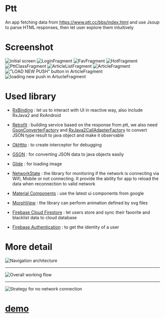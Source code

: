 # Ptt
An app fetching data from https://www.ptt.cc/bbs/index.html and use Jsoup to parse HTML responses, then let user explore them intuitively

# Screenshot
![initial screen](https://i.imgur.com/K9J0M6P.png) ![LoginFragment](https://i.imgur.com/bPPXvwl.png) ![FavFragment](https://i.imgur.com/4WPTMNV.png)
![HotFragment](https://i.imgur.com/0GqUHxZ.png)
![PttClassFragment](https://i.imgur.com/6LXSasi.png) ![ArticleListFragment](https://i.imgur.com/qqrk7Vf.png) ![ArticleFragment](https://i.imgur.com/GtkEkUg.png)
!["LOAD NEW PUSH" button in ArticleFragment](https://i.imgur.com/9i1v6vE.png) ![loading new push in ArtucleFragment](https://i.imgur.com/GKOGPeg.png)

# Used library
* [RxBinding](https://github.com/JakeWharton/RxBinding) : let us to interact with UI in reactive way, also include RxJava2 and RxAndroid

* [Retrofit](https://square.github.io/retrofit/) : building service based on the response from ptt, we also need [GsonConverterFactory](https://github.com/square/retrofit/blob/master/retrofit-converters/gson/src/main/java/retrofit2/converter/gson/GsonConverterFactory.java) and [RxJava2CallAdapterFactory](https://github.com/square/retrofit/blob/master/retrofit-adapters/rxjava2/src/main/java/retrofit2/adapter/rxjava2/RxJava2CallAdapterFactory.java) to convert JSON type result to java object and make it observable

* [OkHttp](https://square.github.io/okhttp/) : to create interceptor for debugging

* [GSON](https://github.com/google/gson) : for converting JSON data to java objects easily

* [Glide](https://github.com/bumptech/glide) : for loading image

* [NetworkState](https://github.com/ALiao1432/NetworkState) : the library for monitoring if the network is connecting via Wifi, Mobile or not connecting. It provide the ability for app to reload the data when reconnection to valid network

* [Material Components](https://material.io/develop/android/docs/getting-started/) : use the latest ui components from google

* [MorphView](https://github.com/ALiao1432/MorphView) : the library can perform animation defined by svg files

* [Firebase Cloud Firestore](https://firebase.google.com/docs/firestore) : let users store and sync their favorite and blacklist data to cloud database

* [Firebase Authentication](https://firebase.google.com/docs/auth) : to get the identity of a user
# More detail
![Navigation architecture](https://i.imgur.com/jRMtlQZ.png)

- - -

![Overall working flow](https://i.imgur.com/Xlq4bdT.png)

- - -

![Strategy for no network connection](https://i.imgur.com/6RnnAD1.png)

# [demo](https://photos.app.goo.gl/iLqpHSYSDLQ5y7t69)
